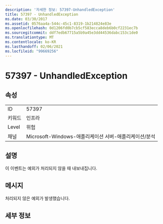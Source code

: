 ```yaml
---
description: '자세한 정보: 57397-UnhandledException'
title: 57397 - UnhandledException
ms.date: 03/30/2017
ms.assetid: 0576aa4a-544c-45c1-8319-1b214824e83e
ms.openlocfilehash: 0d1206fd0b7cb5cf583ecca8deb6b0cf2231ec7b
ms.sourcegitcommit: ddf7edb67715a5b9a45e3dd44536dabc153c1de0
ms.translationtype: MT
ms.contentlocale: ko-KR
ms.lasthandoff: 02/06/2021
ms.locfileid: "99669256"
---
```

# <a name="57397---unhandledexception"></a>57397 - UnhandledException

## <a name="properties"></a>속성  
  
|||  
|-|-|  
|ID|57397|  
|키워드|인프라|  
|Level|위험|  
|채널|Microsoft-Windows-애플리케이션 서버-애플리케이션/분석|  
  
## <a name="description"></a>설명  

 이 이벤트는 예외가 처리되지 않을 때 내보내집니다.  
  
## <a name="message"></a>메시지  

 처리되지 않은 예외가 발생했습니다.  
  
## <a name="details"></a>세부 정보
